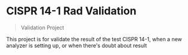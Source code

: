 # CISPR 14-1 Rad Validation

>Validation Project

This project is for validate the result of the test CISPR 14-1, when a new analyzer is setting up, or when there's doubt about result
